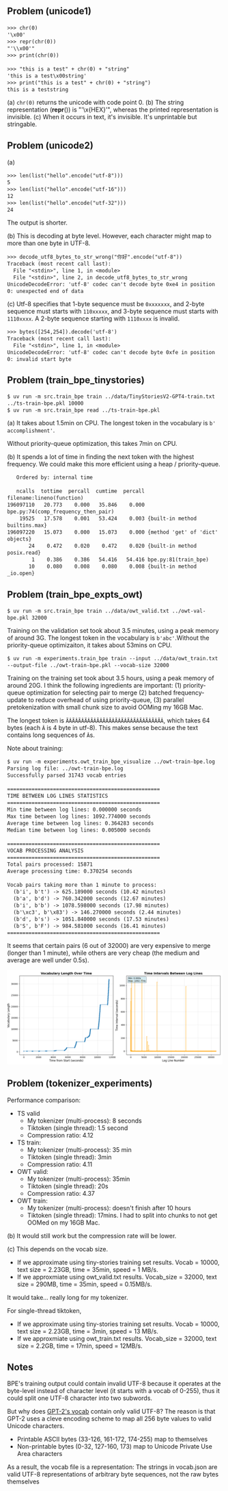 ## Problem (unicode1)
```
>>> chr(0)
'\x00'
>>> repr(chr(0))
"'\\x00'"
>>> print(chr(0))

>>> "this is a test" + chr(0) + "string"
'this is a test\x00string'
>>> print("this is a test" + chr(0) + "string")
this is a teststring
```
(a) `chr(0)` returns the unicode with code point 0. 
(b) The string representation (__repr__()) is "'\\x{HEX}'", whereas the printed representation is invisible.
(c) When it occurs in text, it's invisible. It's unprintable but stringable.

## Problem (unicode2)
(a)
```
>>> len(list("hello".encode("utf-8")))
5
>>> len(list("hello".encode("utf-16")))
12
>>> len(list("hello".encode("utf-32")))
24
```
The output is shorter.

(b) This is decoding at byte level. However, each character might map to more than one byte in UTF-8. 

```
>>> decode_utf8_bytes_to_str_wrong("你好".encode("utf-8"))
Traceback (most recent call last):
  File "<stdin>", line 1, in <module>
  File "<stdin>", line 2, in decode_utf8_bytes_to_str_wrong
UnicodeDecodeError: 'utf-8' codec can't decode byte 0xe4 in position 0: unexpected end of data
```
(c) Utf-8 specifies that 1-byte sequence must be `0xxxxxxx`, and 2-byte sequence must starts with `110xxxxx`, and 3-byte sequence must starts with `1110xxxx`. A 2-byte sequence starting with `1110xxxx` is invalid.
```
>>> bytes([254,254]).decode('utf-8')
Traceback (most recent call last):
  File "<stdin>", line 1, in <module>
UnicodeDecodeError: 'utf-8' codec can't decode byte 0xfe in position 0: invalid start byte
```





## Problem (train_bpe_tinystories)

```
$ uv run -m src.train_bpe train ../data/TinyStoriesV2-GPT4-train.txt ../ts-train-bpe.pkl 10000
$ uv run -m src.train_bpe read ../ts-train-bpe.pkl
```

(a) It takes about 1.5min on CPU. The longest token in the vocabulary is `b' accomplishment'`. 

Without priority-queue optimization, this takes 7min on CPU.

(b) It spends a lot of time in finding the next token with the highest frequency. We could make this more efficient using a heap / priority-queue.

```
   Ordered by: internal time

   ncalls  tottime  percall  cumtime  percall filename:lineno(function)
196097110   20.773    0.000   35.846    0.000 bpe.py:74(comp_frequency_then_pair)
    19525   17.578    0.001   53.424    0.003 {built-in method builtins.max}
196097220   15.073    0.000   15.073    0.000 {method 'get' of 'dict' objects}
       24    0.472    0.020    0.472    0.020 {built-in method posix.read}
        1    0.386    0.386   54.416   54.416 bpe.py:81(train_bpe)
       10    0.080    0.008    0.080    0.008 {built-in method _io.open}
```



## Problem (train_bpe_expts_owt)

```
$ uv run -m src.train_bpe train ../data/owt_valid.txt ../owt-val-bpe.pkl 32000
```

Training on the validation set took about 3.5 minutes, using a peak memory of around 3G. The longest token in the vocabulary is `b'abc'`.Without the priority-queue optimizaiton, it takes about 53mins on CPU.

```
$ uv run -m experiments.train_bpe train --input ../data/owt_train.txt --output-file ../owt-train-bpe.pkl --vocab-size 32000
```

Training on the training set took about 3.5 hours, using a peak memory of around 20G. I think the following ingredients are important: (1) priority-queue optimization for selecting pair to merge (2) batched frequency-update to reduce overhead of using priority-queue, (3) parallel pretokenization with small chunk size to avoid OOMing my 16GB Mac.

The longest token is `ÃÂÃÂÃÂÃÂÃÂÃÂÃÂÃÂÃÂÃÂÃÂÃÂÃÂÃÂÃÂÃÂ`, which takes 64 bytes (each `Â` is 4 byte in utf-8). This makes sense because the text contains long sequences of `Â`s.

Note about training:

```
$ uv run -m experiments.owt_train_bpe_visualize ../owt-train-bpe.log
Parsing log file: ../owt-train-bpe.log
Successfully parsed 31743 vocab entries

==================================================
TIME BETWEEN LOG LINES STATISTICS
==================================================
Min time between log lines: 0.000000 seconds
Max time between log lines: 1092.774000 seconds
Average time between log lines: 0.364283 seconds
Median time between log lines: 0.005000 seconds

==================================================
VOCAB PROCESSING ANALYSIS
==================================================
Total pairs processed: 15871
Average processing time: 0.370254 seconds

Vocab pairs taking more than 1 minute to process:
  (b'i', b't') -> 625.189000 seconds (10.42 minutes)
  (b'a', b'd') -> 760.342000 seconds (12.67 minutes)
  (b'i', b'b') -> 1078.598000 seconds (17.98 minutes)
  (b'\xc3', b'\x83') -> 146.270000 seconds (2.44 minutes)
  (b'd', b's') -> 1051.840000 seconds (17.53 minutes)
  (b'S', b'F') -> 984.581000 seconds (16.41 minutes)
==================================================
```

It seems that certain pairs (6 out of 32000) are very expensive to merge (longer than 1 minute), while others are very cheap (the medium and average are well under 0.5s).

![owt_train](./experiments/owt_train.png)

## Problem (tokenizer_experiments)

Performance comparison:

* TS valid
  * My tokenizer (multi-process): 8 seconds
  * Tiktoken (single thread): 1.5 second
  * Compression ratio: 4.12
* TS train:
  * My tokenizer (multi-process): 35 min
  * Tiktoken (single thread): 3min
  * Compression ratio: 4.11
* OWT valid:
  * My tokenizer (multi-process): 35min
  * Tiktoken (single thread): 20s
  * Compression ratio: 4.37
* OWT train:
  * My tokenizer (multi-process): doesn't finish after 10 hours
  * Tiktoken (single thread): 17mins. I had to split into chunks to not get OOMed on my 16GB Mac.

(b) It would still work but the compression rate will be lower.

(c) This depends on the vocab size. 

* If we approximate using tiny-stories training set results. Vocab = 10000, text size = 2.23GB, time = 35min, speed = 1 MB/s.
* If we approxmiate using owt_valid.txt results. Vocab_size = 32000, text size = 290MB, time = 35min, speed = 0.15MB/s.

It would take... really long for my tokenizer.

For single-thread tiktoken, 

* If we approximate using tiny-stories training set results. Vocab = 10000, text size = 2.23GB, time = 3min, speed = 13 MB/s.
* If we approxmiate using owt_train.txt results. Vocab_size = 32000, text size = 2.2GB, time = 17min, speed = 12MB/s.

## Notes

BPE's training output could contain invalid UTF-8 because it operates at the byte-level instead of character level (it starts with a vocab of 0-255), thus it could split one UTF-8 character into two subwords.

But why does [GPT-2's vocab](https://huggingface.co/openai-community/gpt2/blob/main/vocab.json) contain only valid UTF-8? The reason is that GPT-2 uses a cleve encoding scheme to map all 256 byte values to valid Unicode characters.

* Printable ASCII bytes (33-126, 161-172, 174-255) map to themselves
* Non-printable bytes (0-32, 127-160, 173) map to Unicode Private Use Area characters

As a result, the vocab file is a representation: The strings in vocab.json are valid UTF-8 representations of arbitrary byte sequences, not the raw bytes themselves
